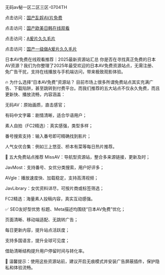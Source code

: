 
无码av秘一区二区三区-0704TH

点击访问：<a href="https://bered.pages.dev/">国产乱婬AV片免费</a>

点击访问：<a href="https://cfad.pages.dev/">国产欧美日韩在线观看</a>

点击访问：<a href="https://gsd-agv.pages.dev/">A爰片久久毛片</a>

点击访问：<a href="https://rtj-3zo.pages.dev/">国产一级做A爰片久久毛片</a>

日本AV免费在线观看推荐｜2025最新资源站汇总
你是否在寻找真正免费的日本AV资源？我们为你整理了2025年最受欢迎的日本AV免费资源站点，无需注册、免广告干扰，支持在线播放与手机端访问，带来极致观影体验。

🔥 为什么选择“日本AV免费”资源站？
目前市场上很多所谓免费站点其实充满广告、下载陷阱，甚至跳转到付费平台。而我们推荐的五大站点不仅永久免费，而且更新快、播放流畅，内容涵盖：

无码AV：原始画质，直击感官；

有码中文字幕：剧情清晰，适合华语用户；

素人自拍（FC2精选）：真实感强，类型多样；

番号搜索支持：输入番号即可精确找到影片；

人气女优合集：例如三上悠亚、桥本有菜等每日热片推荐。

📌 五大免费站点推荐
MissAV：导航型资源站，整合多来源链接，更新及时；

JavMost：支持番号、女优分类搜索，用户好评多；

AVgle：播放速度快、加载稳定，支持高清视频；

JavLibrary：女优资料详尽，可按片商或标签筛选；

FC2精选：海量素人投稿内容，真实互动感强。

✅ SEO友好型优势
标题、Meta描述均围绕“日本AV免费”优化；

页面清晰、移动端适配、无跳转广告；

每日更新内容，提升站点活跃度；

支持多国语言，提升全球可见度；

借助清晰结构提升用户停留时间与转化率。

📎 温馨提示：使用这些资源站前，建议开启无痕模式并安装广告屏蔽插件，保护隐私和体验流畅。




<span style="display:none;">[Canonical link]( https://github.com/hh52455454/46868 ）</span>
